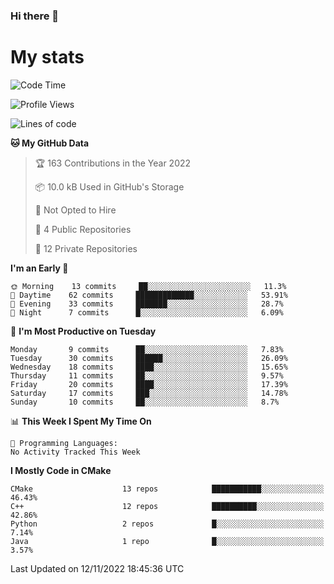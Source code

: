### Hi there 👋

# My stats

<!--START_SECTION:waka-->
![Code Time](http://img.shields.io/badge/Code%20Time-103%20hrs%2026%20mins-blue)

![Profile Views](http://img.shields.io/badge/Profile%20Views-4-blue)

![Lines of code](https://img.shields.io/badge/From%20Hello%20World%20I%27ve%20Written-60%20Thousand%20lines%20of%20code-blue)

**🐱 My GitHub Data** 

> 🏆 163 Contributions in the Year 2022
 > 
> 📦 10.0 kB Used in GitHub's Storage 
 > 
> 🚫 Not Opted to Hire
 > 
> 📜 4 Public Repositories 
 > 
> 🔑 12 Private Repositories  
 > 
**I'm an Early 🐤** 

```text
🌞 Morning    13 commits     ██░░░░░░░░░░░░░░░░░░░░░░░   11.3% 
🌆 Daytime    62 commits     █████████████░░░░░░░░░░░░   53.91% 
🌃 Evening    33 commits     ███████░░░░░░░░░░░░░░░░░░   28.7% 
🌙 Night      7 commits      █░░░░░░░░░░░░░░░░░░░░░░░░   6.09%

```
📅 **I'm Most Productive on Tuesday** 

```text
Monday       9 commits      ██░░░░░░░░░░░░░░░░░░░░░░░   7.83% 
Tuesday      30 commits     ██████░░░░░░░░░░░░░░░░░░░   26.09% 
Wednesday    18 commits     ████░░░░░░░░░░░░░░░░░░░░░   15.65% 
Thursday     11 commits     ██░░░░░░░░░░░░░░░░░░░░░░░   9.57% 
Friday       20 commits     ████░░░░░░░░░░░░░░░░░░░░░   17.39% 
Saturday     17 commits     ███░░░░░░░░░░░░░░░░░░░░░░   14.78% 
Sunday       10 commits     ██░░░░░░░░░░░░░░░░░░░░░░░   8.7%

```


📊 **This Week I Spent My Time On** 

```text
💬 Programming Languages: 
No Activity Tracked This Week

```

**I Mostly Code in CMake** 

```text
CMake                    13 repos            ███████████░░░░░░░░░░░░░░   46.43% 
C++                      12 repos            ██████████░░░░░░░░░░░░░░░   42.86% 
Python                   2 repos             █░░░░░░░░░░░░░░░░░░░░░░░░   7.14% 
Java                     1 repo              █░░░░░░░░░░░░░░░░░░░░░░░░   3.57%

```



 Last Updated on 12/11/2022 18:45:36 UTC
<!--END_SECTION:waka-->
